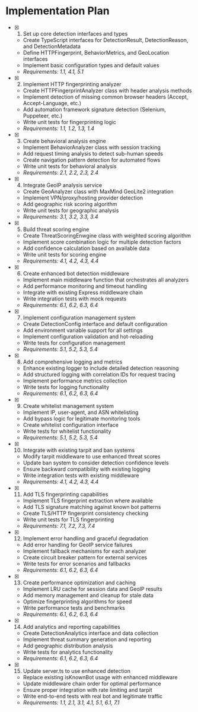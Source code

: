 # Implementation Plan

- [x] 1. Set up core detection interfaces and types
  - Create TypeScript interfaces for DetectionResult, DetectionReason, and DetectionMetadata
  - Define HTTPFingerprint, BehaviorMetrics, and GeoLocation interfaces
  - Implement basic configuration types and default values
  - _Requirements: 1.1, 4.1, 5.1_

- [x] 2. Implement HTTP fingerprinting analyzer
  - Create HTTPFingerprintAnalyzer class with header analysis methods
  - Implement detection of missing common browser headers (Accept, Accept-Language, etc.)
  - Add automation framework signature detection (Selenium, Puppeteer, etc.)
  - Write unit tests for fingerprinting logic
  - _Requirements: 1.1, 1.2, 1.3, 1.4_

- [x] 3. Create behavioral analysis engine
  - Implement BehaviorAnalyzer class with session tracking
  - Add request timing analysis to detect sub-human speeds
  - Create navigation pattern detection for automated flows
  - Write unit tests for behavioral analysis
  - _Requirements: 2.1, 2.2, 2.3, 2.4_

- [x] 4. Integrate GeoIP analysis service
  - Create GeoAnalyzer class with MaxMind GeoLite2 integration
  - Implement VPN/proxy/hosting provider detection
  - Add geographic risk scoring algorithm
  - Write unit tests for geographic analysis
  - _Requirements: 3.1, 3.2, 3.3, 3.4_

- [x] 5. Build threat scoring engine
  - Create ThreatScoringEnwgine class with weighted scoring algorithm
  - Implement score combination logic for multiple detection factors
  - Add confidence calculation based on available data
  - Write unit tests for scoring engine
  - _Requirements: 4.1, 4.2, 4.3, 4.4_

- [x] 6. Create enhanced bot detection middleware
  - Implement main middleware function that orchestrates all analyzers
  - Add performance monitoring and timeout handling
  - Integrate with existing Express middleware chain
  - Write integration tests with mock requests
  - _Requirements: 6.1, 6.2, 6.3, 6.4_

- [x] 7. Implement configuration management system
  - Create DetectionConfig interface and default configuration
  - Add environment variable support for all settings
  - Implement configuration validation and hot-reloading
  - Write tests for configuration management
  - _Requirements: 5.1, 5.2, 5.3, 5.4_

- [x] 8. Add comprehensive logging and metrics
  - Enhance existing logger to include detailed detection reasoning
  - Add structured logging with correlation IDs for request tracing
  - Implement performance metrics collection
  - Write tests for logging functionality
  - _Requirements: 6.1, 6.2, 6.3, 6.4_

- [x] 9. Create whitelist management system
  - Implement IP, user-agent, and ASN whitelisting
  - Add bypass logic for legitimate monitoring tools
  - Create whitelist configuration interface
  - Write tests for whitelist functionality
  - _Requirements: 5.1, 5.2, 5.3, 5.4_

- [x] 10. Integrate with existing tarpit and ban systems
  - Modify tarpit middleware to use enhanced threat scores
  - Update ban system to consider detection confidence levels
  - Ensure backward compatibility with existing logging
  - Write integration tests with existing middleware
  - _Requirements: 4.1, 4.2, 4.3, 4.4_

- [x] 11. Add TLS fingerprinting capabilities
  - Implement TLS fingerprint extraction where available
  - Add TLS signature matching against known bot patterns
  - Create TLS/HTTP fingerprint consistency checking
  - Write unit tests for TLS fingerprinting
  - _Requirements: 7.1, 7.2, 7.3, 7.4_

- [x] 12. Implement error handling and graceful degradation
  - Add error handling for GeoIP service failures
  - Implement fallback mechanisms for each analyzer
  - Create circuit breaker pattern for external services
  - Write tests for error scenarios and fallbacks
  - _Requirements: 6.1, 6.2, 6.3, 6.4_

- [x] 13. Create performance optimization and caching
  - Implement LRU cache for session data and GeoIP results
  - Add memory management and cleanup for stale data
  - Optimize fingerprinting algorithms for speed
  - Write performance tests and benchmarks
  - _Requirements: 6.1, 6.2, 6.3, 6.4_

- [x] 14. Add analytics and reporting capabilities
  - Create DetectionAnalytics interface and data collection
  - Implement threat summary generation and reporting
  - Add geographic distribution analysis
  - Write tests for analytics functionality
  - _Requirements: 6.1, 6.2, 6.3, 6.4_

- [x] 15. Update server.ts to use enhanced detection
  - Replace existing isKnownBot usage with enhanced middleware
  - Update middleware chain order for optimal performance
  - Ensure proper integration with rate limiting and tarpit
  - Write end-to-end tests with real bot and legitimate traffic
  - _Requirements: 1.1, 2.1, 3.1, 4.1, 5.1, 6.1, 7.1_